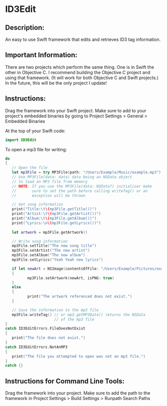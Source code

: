 # ID3Edit
## Description:
An easy to use Swift framework that edits and retrieves ID3 tag information.

## Important Information:
There are two projects which perform the same thing. One is in Swift the other in Objective C.
I recommend building the Objective C project and using that framework. (It will work for both
Objective C and Swift projects.) In the future, this will be the only project I update!

## Instructions:
Drag the framework into your Swift project. Make sure to add to your project's
embedded binaries by going to Project Settings > General > Embedded Binaries

At the top of your Swift code:
```swift
import ID3Edit
```

To open a mp3 file for writing:
```swift
do
{
   // Open the file
   let mp3File = try MP3File(path: "/Users/Example/Music/example.mp3")
   // Use MP3File(data: data) data being an NSData object
   // to load an MP3 file from memory
   // NOTE: If you use the MP3File(data: NSData?) initializer make
   //       sure to set the path before calling writeTag() or an
   //       exception will be thrown

   // Get song information
   print("Title:\t\(mp3File.getTitle())")
   print("Artist:\t\(mp3File.getArtist())")
   print("Album:\t\(mp3File.getAlbum())")
   print("Lyrics:\n\(mp3File.getLyrics())")
                                                   
   let artwork = mp3File.getArtwork()

   // Write song information
   mp3File.setTitle("The new song title")
   mp3File.setArtist("The new artist")
   mp3File.setAlbum("The new album")
   mp3File.setLyrics("Yeah Yeah new lyrics")

   if let newArt = NSImage(contentsOfFile: "/Users/Example/Pictures/example.png")
   {
          mp3File.setArtwork(newArt, isPNG: true)
   }
   else
   {
          print("The artwork referenced does not exist.")
   }

   // Save the information to the mp3 file
   mp3File.writeTag() // or mp3.getMP3Data() returns the NSData
                      // of the mp3 file
}
catch ID3EditErrors.FileDoesNotExist
{
   print("The file does not exist.")
}
catch ID3EditErrors.NotAnMP3
{
   print("The file you attempted to open was not an mp3 file.")
}
catch {}
```

## Instructions for Command Line Tools:
Drag the framework into your project. Make sure to add the path to the 
framework in Project Settings > Build Settings > Runpath Search Paths
